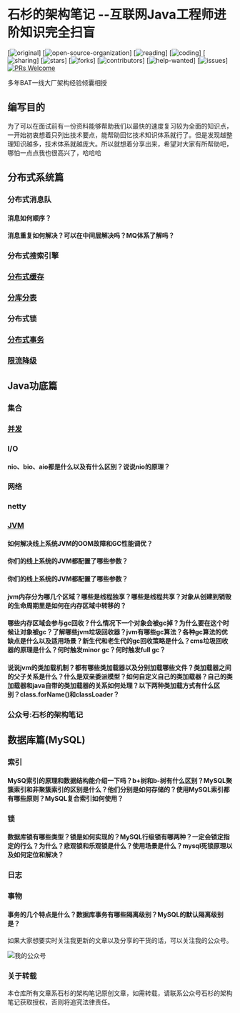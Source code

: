 # 石杉的架构笔记 --互联网Java工程师进阶知识完全扫盲

[![original](https://badgen.net/badge/original/%E4%B8%AD%E5%8D%8E%E7%9F%B3%E6%9D%89/orange)]
[![open-source-organization](https://badgen.net/badge/organization/join%20us/138c7b)]
[![reading](https://badgen.net/badge/books/read%20together/cyan)]
[![coding](https://badgen.net/badge/leetcode/coding%20together/cyan)]
[![sharing](https://badgen.net/badge/readers/share%20together/cyan)]
[![stars](https://badgen.net/github/stars/doocs/wulimax/reactApp)]
[![forks](https://badgen.net/github/forks/wulimax/reactApp)]
[![contributors](https://badgen.net/github/contributors/wulimax/reactApp)]
[![help-wanted](https://badgen.net/github/label-issues/wulimax/reactApp/help%20wanted/open)]
[![issues](https://badgen.net/github/open-issues/wulimax/reactApp)]
[![PRs Welcome](https://badgen.net/badge/PRs/welcome/green)](http://makeapullrequest.com)

多年BAT一线大厂架构经验倾囊相授





## 编写目的

为了可以在面试前有一份资料能够帮助我们以最快的速度复习较为全面的知识点，一开始初衷想着只列出技术要点，能帮助回忆技术知识体系就行了。但是发现越整理知识越多，技术体系就越庞大。所以就想着分享出来，希望对大家有所帮助吧，哪怕一点点我也很高兴了，哈哈哈


## 分布式系统篇

###	分布式消息队
#### 消息如何顺序？
#### 消息重复如何解决？可以在中间层解决吗？MQ体系了解吗？

### 分布式搜索引擎
### [分布式缓存](https://github.com/wulimax/reactApp/blob/master/docs/DistributedCache/README.md) 

### [分库分表](https://github.com/wangjianfengnb/reactApp/tree/database-sharding/docs/DatabaseSharding)
### 分布式锁 
### [分布式事务](https://github.com/wulimax/reactApp/blob/master/docs/DistributedTransaction/README.md)
### [限流降级](https://github.com/wulimax/reactApp/blob/master/docs/RateLimit/README.md)



## Java功底篇
### 集合
### [并发](https://github.com/wulimax/reactApp/blob/master/docs/DataConcurrent/README.md)

### I/O
#### nio、bio、aio都是什么以及有什么区别？说说nio的原理？

### 网络
### netty

### [JVM](https://github.com/wulimax/reactApp/blob/master/docs/ZhJVM/README.md)
#### 如何解决线上系统JVM的OOM故障和GC性能调优？
#### 你们的线上系统的JVM都配置了哪些参数？
#### 你们的线上系统的JVM都配置了哪些参数？
#### jvm内存分为哪几个区域？哪些是线程独享？哪些是线程共享？对象从创建到销毁的生命周期里是如何在内存区域中转移的？
#### 哪些内存区域会参与gc回收？什么情况下一个对象会被gc掉？为什么要在这个时候让对象被gc？了解哪些jvm垃圾回收器？jvm有哪些gc算法？各种gc算法的优缺点是什么以及适用场景？新生代和老生代的gc回收策略是什么？cms垃圾回收器的原理是什么？何时触发minor gc？何时触发full gc？
#### 说说jvm的类加载机制？都有哪些类加载器以及分别加载哪些文件？类加载器之间的父子关系是什么？什么是双亲委派模型？如何自定义自己的类加载器？自己的类加载器和java自带的类加载器的关系如何处理？以下两种类加载方式有什么区别？class.forName()和classLoader？


### 公众号:石杉的架构笔记


## 数据库篇(MySQL)
### 索引
#### MySQ索引的原理和数据结构能介绍一下吗？b+树和b-树有什么区别？MySQL聚簇索引和非聚簇索引的区别是什么？他们分别是如何存储的？使用MySQL索引都有哪些原则？MySQL复合索引如何使用？
### 锁
#### 数据库锁有哪些类型？锁是如何实现的？MySQL行级锁有哪两种？一定会锁定指定的行么？为什么？悲观锁和乐观锁是什么？使用场景是什么？mysql死锁原理以及如何定位和解决？
### 日志
### 事物
#### 事务的几个特点是什么？数据库事务有哪些隔离级别？MySQL的默认隔离级别是？

如果大家想要实时关注我更新的文章以及分享的干货的话，可以关注我的公众号。

![我的公众号](https://github.com/wulimax/reactApp/blob/master/docs/PublicImage/shishan100.jpg)


### 关于转载
本仓库所有文章系石杉的架构笔记原创文章，如需转载，请联系公众号石杉的架构笔记获取授权，否则将追究法律责任。









